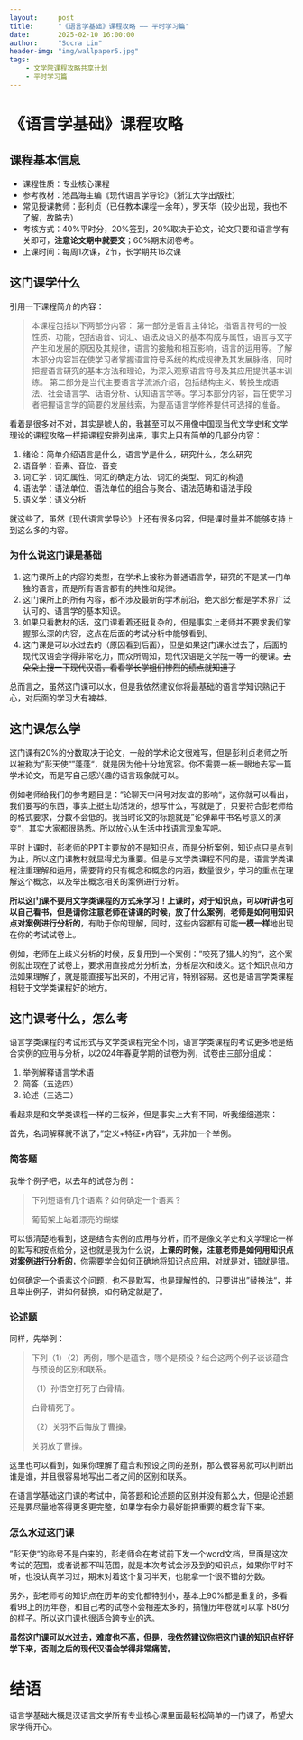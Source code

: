 ```yaml
---
layout:     post
title:      "《语言学基础》课程攻略 —— 平时学习篇"
date:       2025-02-10 16:00:00
author:     "Socra Lin"
header-img: "img/wallpaper5.jpg"
tags:
    - 文学院课程攻略共享计划
    - 平时学习篇
---
```


# 《语言学基础》课程攻略

## 课程基本信息

* 课程性质：专业核心课程
* 参考教材：池昌海主编《现代语言学导论》（浙江大学出版社）
* 常见授课教师：彭利贞（已任教本课程十余年），罗天华（较少出现，我也不了解，故略去）
* 考核方式：40%平时分，20%签到，20%取决于论文，论文只要和语言学有关即可，**注意论文期中就要交**；60%期末闭卷考。
* 上课时间：每周1次课，2节，长学期共16次课



## 这门课学什么

引用一下课程简介的内容：

> 本课程包括以下两部分内容：       第一部分是语言主体论，指语言符号的一般性质、功能，包括语音、词汇、语法及语义的基本构成与属性，语言与文字产生和发展的原因及其规律，语言的接触和相互影响，语言的运用等。了解本部分内容旨在使学习者掌握语言符号系统的构成规律及其发展脉络，同时把握语言研究的基本方法和理论，为深入观察语言符号及其应用提供基本训练。        第二部分是当代主要语言学流派介绍，包括结构主义、转换生成语法、社会语言学、话语分析、认知语言学等。学习本部分内容，旨在使学习者把握语言学的简要的发展线索，为提高语言学修养提供可选择的准备。

看着是很多对不对，其实是唬人的，我甚至可以不用像中国现当代文学史I和文学理论的课程攻略一样把课程安排列出来，事实上只有简单的几部分内容：

1. 绪论：简单介绍语言是什么，语言学是什么，研究什么，怎么研究
2. 语音学：音素、音位、音变
3. 词汇学：词汇属性、词汇的确定方法、词汇的类型、词汇的构造
4. 语法学：语法单位、语法单位的组合与聚合、语法范畴和语法手段
5. 语义学：语义分析

就这些了，虽然《现代语言学导论》上还有很多内容，但是课时量并不能够支持上到这么多的内容。



### 为什么说这门课是基础

1. 这门课所上的内容的类型，在学术上被称为普通语言学，研究的不是某一门单独的语言，而是所有语言都有的共性和规律。
2. 这门课所上的所有内容，都不涉及最新的学术前沿，绝大部分都是学术界广泛认可的、语言学的基本知识。
3. 如果只看教材的话，这门课看着还挺复杂的，但是事实上老师并不要求我们掌握那么深的内容，这点在后面的考试分析中能够看到。
4. 这门课是可以水过去的（原因看到后面），但是如果这门课水过去了，后面的现代汉语会学得非常吃力，而众所周知，现代汉语是文学院一等一的硬课。~~去朵朵上搜一下现代汉语，看看学长学姐们惨烈的绩点就知道了~~

总而言之，虽然这门课可以水，但是我依然建议你将最基础的语言学知识熟记于心，对后面的学习大有裨益。



## 这门课怎么学

这门课有20%的分数取决于论文，一般的学术论文很难写，但是彭利贞老师之所以被称为”彭天使“”蓬蓬“，就是因为他十分地宽容。你不需要一板一眼地去写一篇学术论文，而是写自己感兴趣的语言现象就可以。

例如老师给我们的参考题目是：”论聊天中问号对友谊的影响“，这你就可以看出，我们要写的东西，事实上挺生动活泼的，想写什么，写就是了，只要符合彭老师给的格式要求，分数不会低的。我当时论文的标题就是”论弹幕中书名号意义的演变“，其实大家都很熟悉。所以放心从生活中找语言现象写吧。



平时上课时，彭老师的PPT主要放的不是知识点，而是分析案例，知识点只是点到为止，所以这门课教材就显得尤为重要。但是与文学类课程不同的是，语言学类课程注重理解和运用，需要背的只有概念和概念的内涵，数量很少，学习的重点在理解这个概念，以及举出概念相关的案例进行分析。

**所以这门课不要用文学类课程的方式来学习！**上课时，对于知识点，可以听讲也可以自己看书，但是请你**注意老师在讲课的时候，放了什么案例，老师是如何用知识点对案例进行分析的**，有助于你的理解，同时，这些内容都有可能**一模一样**地出现在你的考试试卷上。

例如，老师在上歧义分析的时候，反复用到一个案例：”咬死了猎人的狗“，这个案例就出现在了试卷上，要求用直接成分分析法，分析层次和歧义。这个知识点和方法如果理解了，就是能直接写出来的，不用记背，特别容易。这也是语言学类课程相较于文学类课程好的地方。



## 这门课考什么，怎么考

语言学类课程的考试形式与文学类课程完全不同，语言学类课程的考试更多地是结合实例的应用与分析，以2024年春夏学期的试卷为例，试卷由三部分组成：

1. 举例解释语言学术语
2. 简答（五选四）
3. 论述（三选二）

看起来是和文学类课程一样的三板斧，但是事实上大有不同，听我细细道来：

首先，名词解释就不说了，”定义+特征+内容“，无非加一个举例。



 ### 简答题

我举个例子吧，以去年的试卷为例：

> 下列短语有几个语素？如何确定一个语素？
>
>  葡萄架上站着漂亮的蝴蝶

可以很清楚地看到，这是结合实例的应用与分析，而不是像文学史和文学理论一样的默写和按点给分，这也就是我为什么说，**上课的时候，注意老师是如何用知识点对案例进行分析的**，你需要学会如何正确地将知识点应用，对就是对，错就是错。

如何确定一个语素这个问题，也不是默写，也是理解性的，只要讲出”替换法“，并且举出例子，讲如何替换，如何确定就是了。



### 论述题

同样，先举例：

> 下列（1）（2）两例，哪个是蕴含，哪个是预设？结合这两个例子谈谈蕴含与预设的区别和联系。
>
> （1）孙悟空打死了白骨精。
>
>  白骨精死了。
>
>  （2）关羽不后悔放了曹操。
>
>  关羽放了曹操。

这里也可以看到，如果你理解了蕴含和预设之间的差别，那么很容易就可以判断出谁是谁，并且很容易地写出二者之间的区别和联系。

在语言学基础这门课的考试中，简答题和论述题的区别并没有那么大，但是论述题还是要尽量地答得更多更完整，如果学有余力最好能把重要的概念背下来。



### 怎么水过这门课

”彭天使“的称号不是白来的，彭老师会在考试前下发一个word文档，里面是这次考试的范围，或者说都不叫范围，就是本次考试会涉及到的知识点，如果你平时不听，也没认真学习过，期末对着这个复习半天，也能拿一个很不错的分数。

另外，彭老师考的知识点在历年的变化都特别小，基本上90%都是重复的，多看看98上的历年卷，和自己考的试卷不会相差太多的，搞懂历年卷就可以拿下80分的样子。所以这门课也很适合跨专业的选。

**虽然这门课可以水过去，难度也不高，但是，我依然建议你把这门课的知识点好好学下来，否则之后的现代汉语会学得非常痛苦。**



# 结语

语言学基础大概是汉语言文学所有专业核心课里面最轻松简单的一门课了，希望大家学得开心。
